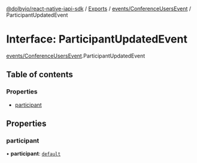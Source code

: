 [@dolbyio/react-native-iapi-sdk](../README.md) / [Exports](../modules.md) / [events/ConferenceUsersEvent](../modules/events_ConferenceUsersEvent.md) / ParticipantUpdatedEvent

# Interface: ParticipantUpdatedEvent

[events/ConferenceUsersEvent](../modules/events_ConferenceUsersEvent.md).ParticipantUpdatedEvent

## Table of contents

### Properties

- [participant](events_ConferenceUsersEvent.ParticipantUpdatedEvent.md#participant)

## Properties

### participant

• **participant**: [`default`](../classes/services_conference_models_Participant.default.md)
